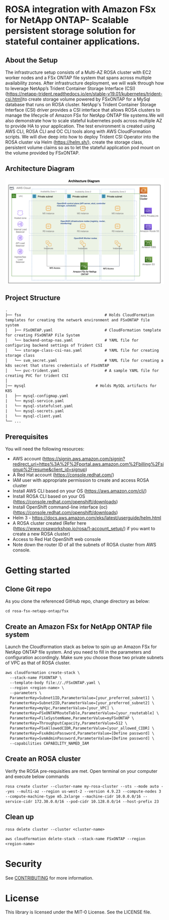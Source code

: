# ROSA integration with Amazon FSx for NetApp ONTAP- Scalable persistent storage solution for stateful container applications.

## About the Setup
The infrastructure setup consists of a Multi-AZ ROSA cluster with  EC2 worker nodes and a FSx ONTAP file system that spans across multiple availability zones. After infrastructure deployment, we will walk through how to leverage NetApp’s Trident Container Storage Interface (CSI) (https://netapp-trident.readthedocs.io/en/stable-v19.01/kubernetes/trident-csi.html)to create storage volume powered by FSxONTAP for a MySql database that runs on ROSA cluster. NetApp's Trident Container Storage Interface (CSI) driver provides a CSI interface that allows ROSA clusters to manage the lifecycle of Amazon FSx for NetApp ONTAP file systems.We will also demonstrate how to scale stateful kubernetes pods across multiple AZ to provide HA to your application. The test environment is created using AWS CLI, ROSA CLI and OC CLI tools along with AWS CloudFormation scripts. We will dive deep into how to deploy Trident CSI Operator into the ROSA cluster via Helm (https://helm.sh/), create the storage class, persistent volume claims so as to let the stateful application pod mount on the volume provided by FSxONTAP.

## Architecture Diagram

![Diagram](/Architecture.png)

## Project Structure

```
.
├── fsx                                     # Holds CloudFormation templates for creating the network environment and FSxONTAP file system
│   ├── FSxONTAP.yaml                       # CloudFormation template for creating FSxONTAP File System
│   └── backend-ontap-nas.yaml              # YAML file for configuring backend settings of Trident CSI
│   └── storage-class-csi-nas.yaml          # YAML file for creating storage class 
│   └── svm_secret.yaml                     # YAML file for creating a k8s secret that stores credentials of FSxONTAP
│   └── pvc-trident.yaml                    # A sample YAML file for creating PVC for trident CSI
│  
│── mysql                               # Holds MySQL artifacts for K8S
|   ├── mysql-configmap.yaml
|   └── mysql-service.yaml
|   └── mysql-statefulset.yaml
|   └── mysql-secrets.yaml
|   └── mysql-client.yaml
└── ...
```

## Prerequisites

You will need the following resources:

* AWS account (https://signin.aws.amazon.com/signin?redirect_uri=https%3A%2F%2Fportal.aws.amazon.com%2Fbilling%2Fsignup%2Fresume&client_id=signup)
* A Red Hat account (https://console.redhat.com/)
* IAM user with appropriate permission to create and access ROSA cluster
* Install AWS CLI based on your OS (https://aws.amazon.com/cli/)
* Install ROSA CLI based on your OS (https://console.redhat.com/openshift/downloads)
* Install OpenShift command-line interface (oc) (https://console.redhat.com/openshift/downloads)
* Helm 3 - https://docs.aws.amazon.com/eks/latest/userguide/helm.html
* A ROSA cluster created (Refer here (https://www.rosaworkshop.io/rosa/1-account_setup/) if you want to create a new ROSA cluster)
* Access to Red Hat OpenShift web console
* Note down the router ID of all the subnets of ROSA cluster from AWS console.



# Getting started

## Clone Git repo 
As you clone the referenced GitHub repo, change directory as below:
```
cd rosa-fsx-netapp-ontap/fsx
```



## Create an Amazon FSx for NetApp ONTAP file system
Launch the Cloudformation stack as below to spin up an Amazon FSx for NetApp ONTAP file system. And you need to fill in the parameters and configuration accordingly. Make sure you choose those two private subnets of VPC as that of ROSA cluster.

```
aws cloudformation create-stack \
  --stack-name FSXONTAP \
  --template-body file://./FSxONTAP.yaml \
  --region <region-name> \
  --parameters \
  ParameterKey=Subnet1ID,ParameterValue=[your_preferred_subnet1] \
  ParameterKey=Subnet2ID,ParameterValue=[your_preferred_subnet2] \
  ParameterKey=myVpc,ParameterValue=[your_VPC] \
  ParameterKey=FSxONTAPRouteTable,ParameterValue=[your_routetable] \
  ParameterKey=FileSystemName,ParameterValue=myFSxONTAP \
  ParameterKey=ThroughputCapacity,ParameterValue=512 \
  ParameterKey=FSxAllowedCIDR,ParameterValue=[your_allowed_CIDR] \
  ParameterKey=FsxAdminPassword,ParameterValue=[Define password] \
  ParameterKey=SvmAdminPassword,ParameterValue=[Define password] \
  --capabilities CAPABILITY_NAMED_IAM    
```

## Create an ROSA cluster
Verify the ROSA pre-requisities are met. Open terminal on your computer and execute below commands 

```
rosa create cluster --cluster-name my-rosa-cluster --sts --mode auto --yes --multi-az --region us-west-2 --version 4.9.23 --compute-nodes 3 --compute-machine-type m5.2xlarge --machine-cidr 10.0.0.0/16 --service-cidr 172.30.0.0/16 --pod-cidr 10.128.0.0/14 --host-prefix 23
```

## Clean up
```
rosa delete cluster --cluster <cluster-name>
```

```
aws cloudformation delete-stack --stack-name FSxONTAP --region <region-name>
```



# Security 
See [CONTRIBUTING](https://github.com/aws-samples/mltiaz-fsxontap-eks/blob/main/CONTRIBUTING.md) for more information.

# License
This library is licensed under the MIT-0 License. See the LICENSE file.
